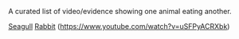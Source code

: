 A curated list of video/evidence showing one animal eating another.

[Seagull](https://en.wikipedia.org/wiki/Gull) [Rabbit](https://www.youtube.com/watch?v=uSFPyACRXbk) (https://www.youtube.com/watch?v=uSFPyACRXbk)
